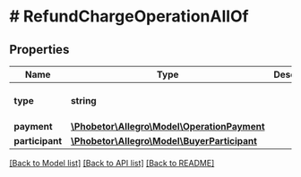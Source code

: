 # # RefundChargeOperationAllOf

## Properties

Name | Type | Description | Notes
------------ | ------------- | ------------- | -------------
**type** | **string** |  | [optional] [default to 'REFUND_CHARGE']
**payment** | [**\Phobetor\Allegro\Model\OperationPayment**](OperationPayment.md) |  | [optional]
**participant** | [**\Phobetor\Allegro\Model\BuyerParticipant**](BuyerParticipant.md) |  | [optional]

[[Back to Model list]](../../README.md#models) [[Back to API list]](../../README.md#endpoints) [[Back to README]](../../README.md)
